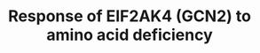 ---
annotations:
- type: Pathway Ontology
  value: '"pathway pertinent to DNA replication and repair'
authors:
- ReactomeTeam
- DeSl
description: 'EIF2AK4 (GCN2) senses amino acid deficiency by binding uncharged tRNAs
  near the ribosome and responds by phosphorylating EIF2S1, the alpha subunit of the
  translation initiation factor EIF2 (inferred from yeast homologs and mouse homologs,
  reviewed in Chaveroux et al. 2010, Castilho et al. 2014, Gallinetti et al. 2013,
  BrÃ¶er and BrÃ¶er 2017, Wek 2018). Phosphorylated EIF2S1 reduces translation of
  most mRNAs but increases translation of downstream ORFs in mRNAs such as ATF4 that
  contain upstream ORFs (inferred from mouse homologs in Vattem and Wek 2004, reviewed
  in Hinnebusch et al. 2016, Sonenberg and Hinnebusch 2009). ATF4, in turn, activates
  expression of genes involved in responding to amino acid deficiency such as DDIT3
  (CHOP), ASNS (asparagine synthetase), CEBPB, and ATF3 (reviewed in Kilberg et al.
  2012, Wortel et al. 2017). In mice, EIF2AK4 in the brain may responsible for avoidance
  of diets lacking essential amino acids (Hao et al. 2005, Maurin et al. 2005, see
  also Leib and Knight 2015, Gietzen et al. 2016, reviewed in Dever and Hinnebusch
  2005).<br>EIF2AK4 is bound to both the ribosome and GCN1, which is required for
  activation of EIF2AK4 and may act by shuttling uncharged tRNAs from the A site of
  the ribosome to EIF2AK4. Upon binding tRNA, EIF2AK4 trans-autophosphorylates. Phosphorylated
  EIF2AK4 then phosphorylates EIF2S1 on serine-52, the same serine residue phosphorylated
  by other kinases of the integrated stress response: EIF2AK1 (HRI, activated by heme
  deficiency and other stresses), EIF2AK2 (PKR, activated by double-stranded RNA),
  and EIF2AK3 (PERK, activated by unfolded proteins) (reviewed in Hinnebusch 1994,
  Wek et al. 2006, Donnelly et al. 2013, Pakos-Zebrucka et al. 2016, Wek 2018),   View
  original pathway at [http://www.reactome.org/PathwayBrowser/#DIAGRAM=9633012 Reactome].'
last-edited: 2021-01-25
organisms:
- Homo sapiens
redirect_from:
- /index.php/Pathway:WP4975
- /instance/WP4975
schema-jsonld:
- '@context': https://schema.org/
  '@id': https://wikipathways.github.io/pathways/WP4975.html
  '@type': Dataset
  creator:
    '@type': Organization
    name: WikiPathways
  description: 'EIF2AK4 (GCN2) senses amino acid deficiency by binding uncharged tRNAs
    near the ribosome and responds by phosphorylating EIF2S1, the alpha subunit of
    the translation initiation factor EIF2 (inferred from yeast homologs and mouse
    homologs, reviewed in Chaveroux et al. 2010, Castilho et al. 2014, Gallinetti
    et al. 2013, BrÃ¶er and BrÃ¶er 2017, Wek 2018). Phosphorylated EIF2S1 reduces
    translation of most mRNAs but increases translation of downstream ORFs in mRNAs
    such as ATF4 that contain upstream ORFs (inferred from mouse homologs in Vattem
    and Wek 2004, reviewed in Hinnebusch et al. 2016, Sonenberg and Hinnebusch 2009).
    ATF4, in turn, activates expression of genes involved in responding to amino acid
    deficiency such as DDIT3 (CHOP), ASNS (asparagine synthetase), CEBPB, and ATF3
    (reviewed in Kilberg et al. 2012, Wortel et al. 2017). In mice, EIF2AK4 in the
    brain may responsible for avoidance of diets lacking essential amino acids (Hao
    et al. 2005, Maurin et al. 2005, see also Leib and Knight 2015, Gietzen et al.
    2016, reviewed in Dever and Hinnebusch 2005).<br>EIF2AK4 is bound to both the
    ribosome and GCN1, which is required for activation of EIF2AK4 and may act by
    shuttling uncharged tRNAs from the A site of the ribosome to EIF2AK4. Upon binding
    tRNA, EIF2AK4 trans-autophosphorylates. Phosphorylated EIF2AK4 then phosphorylates
    EIF2S1 on serine-52, the same serine residue phosphorylated by other kinases of
    the integrated stress response: EIF2AK1 (HRI, activated by heme deficiency and
    other stresses), EIF2AK2 (PKR, activated by double-stranded RNA), and EIF2AK3
    (PERK, activated by unfolded proteins) (reviewed in Hinnebusch 1994, Wek et al.
    2006, Donnelly et al. 2013, Pakos-Zebrucka et al. 2016, Wek 2018),   View original
    pathway at [http://www.reactome.org/PathwayBrowser/#DIAGRAM=9633012 Reactome].'
  keywords:
  - 'RPL39 '
  - 'RPS14 '
  - 'RPL29 '
  - 'IMPACT '
  - 'RPS9 '
  - 'RPS4Y1 '
  - 'RPS15 '
  - 'RPL9 '
  - p-S52-EIF2S1:EIF2S2:EIF2S3
  - 'RPSA '
  - 'RPL7A '
  - CEBPB,CEBPG,DDIT3
  - 'RPS2 '
  - 'RPS21 '
  - 'ATF3 gene '
  - 'RPL36 '
  - 'RPL14 '
  - GCN1:80S
  - tRNA:p-T899-EIF2AK4:GCN1:80S Ribosome:mRNA
  - 'CEBPG '
  - ATF4:ATF3 gene
  - 'RPS18 '
  - '5S rRNA '
  - 'mRNA '
  - ribosome:mRNA
  - 'DDIT3 '
  - 'RPL10L '
  - 'RPL24 '
  - 'RPL36A '
  - 'RPL3L '
  - 'RPL3 '
  - '5.8S rRNA '
  - 'RPL17 '
  - 'RPL13 '
  - 'CEBPB '
  - 'RPL18 '
  - 'RPLP0 '
  - DDIT3
  - 'RPS3 '
  - CEBPB,CEBPG
  - 'RPS5 '
  - 'RPL23 '
  - 'RPS27 '
  - 'RPL22L1 '
  - 'EIF2S1 '
  - 'RPL11 '
  - TRIB3
  - 'GCN1 '
  - 'RPL31 '
  - 'RPL26L1 '
  - 'RPL26 '
  - 'RPL34 '
  - ATF4:CEBPB,CEBPG:ASNS gene
  - 'RPS25 '
  - ATF4:CEBPB gene
  - 'RPL41 '
  - 'RPL19 '
  - ATF3 gene
  - 'RPL40 '
  - 'RPS12 '
  - 'RPL27 '
  - p-T69,T71-ATF2
  - 'RPL4 '
  - 'DDIT3 gene '
  - ATF4 mRNA
  - 'RPS19 '
  - 'RPL7 '
  - 'RPL10 '
  - 'RPS8 '
  - 'RPL10A '
  - 'RPS13 '
  - tRNA:EIF2AK4:GCN1:80S Ribosome:mRNA
  - 'RPS28 '
  - 'RPL37A '
  - 'RPL5 '
  - 'RPL30 '
  - 'ATF4 '
  - ASNS gene
  - 'RPL22 '
  - 'RPLP1 '
  - 'RPS29 '
  - '18S rRNA '
  - 'RPL35 '
  - 'TRIB3 gene '
  - TRIB3 gene
  - ATF3
  - dimer:p-T69,T71-ATF2 dimer:DDIT3 gene
  - 'RPS16 '
  - 'RPL15 '
  - 'RPL8 '
  - 'RPL12 '
  - 'CEBPB gene '
  - 'RPS27L '
  - 'ASNS gene '
  - 'tRNA '
  - 'RPL27A '
  - 'RPL13A '
  - 'FAU '
  - 'RPS3A '
  - 'RPL37 '
  - 'RPL18A '
  - EIF2S1:EIF2S2:EIF2S3
  - 'RPS15A '
  - tRNA
  - ASNS
  - 'EIF2S2 '
  - ATF4:CEBPB,CEBPG,DDIT3:TRIB3 gene
  - 'RPS4Y2 '
  - EIF2AK4:GCN1:80S
  - '28S rRNA '
  - ATP
  - 'RPS26 '
  - 'RPS4X '
  - 'RPS11 '
  - DDIT3 gene
  - 'RPS27A(77-156) '
  - CEBPB
  - 'RPS7 '
  - 'EIF2AK4 '
  - 'RPLP2 '
  - 'RPL35A '
  - IMPACT
  - ATF4
  - CEBPB gene
  - IMPACT:GCN1:80S
  - 'RPL6 '
  - 'p-T899-EIF2AK4 '
  - 'RPL21 '
  - 'RPS17 '
  - ADP
  - 'p-T69,T71-ATF2 '
  - 'RPL28 '
  - 'RPS23 '
  - 'RPL23A '
  - 'RPL32 '
  - 'RPS24 '
  - 'EIF2S3 '
  - 'RPL38 '
  - 'RPL36AL '
  - 'RPS6 '
  - 'RPL39L '
  - 'p-S52-EIF2S1 '
  - 'RPS20 '
  - DDIT3 mRNA
  - 'RPS10 '
  license: CC0
  name: Response of EIF2AK4 (GCN2) to amino acid deficiency
seo: CreativeWork
title: Response of EIF2AK4 (GCN2) to amino acid deficiency
wpid: WP4975
---